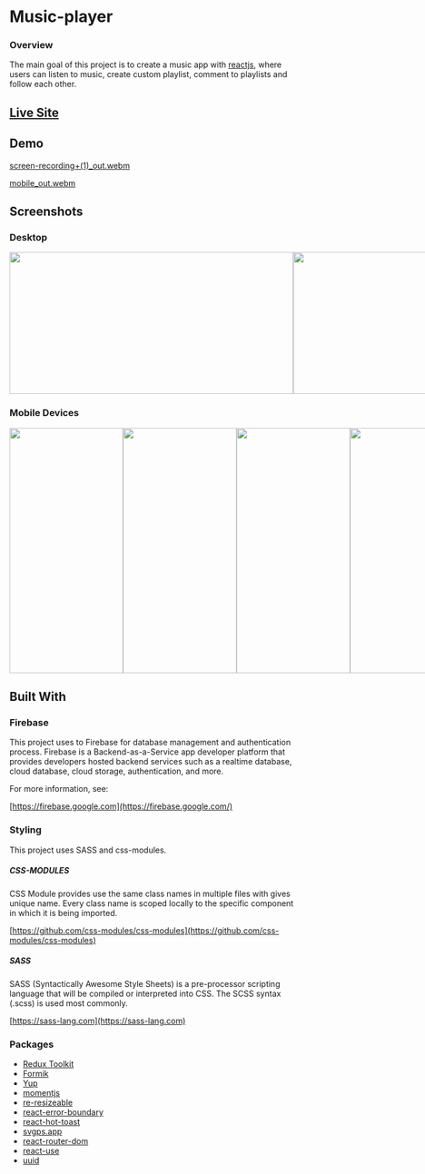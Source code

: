 # Music-player

### Overview

The main goal of this project is to create a music app with [reactjs](https://reactjs.org/), where users can listen to music, create custom playlist, comment to playlists and follow each other.

## [Live Site](https://musicea.vercel.app/)

## Demo
[screen-recording+(1)_out.webm](https://user-images.githubusercontent.com/80388350/219875767-774b09d9-82b1-4d5c-bc8f-a5207a67893e.webm)

[mobile_out.webm](https://user-images.githubusercontent.com/80388350/219875880-59cc7e10-7e61-4542-a49e-8886878206b8.webm)

## Screenshots
### Desktop
<div style="display:flex">
  <img src="https://user-images.githubusercontent.com/80388350/219880098-158d063d-fa41-4bda-becf-8f7fddeb5867.png" width="500" height="250"/>
  <img src="https://user-images.githubusercontent.com/80388350/219881945-52f6f3a2-0b33-4a4f-88cc-65d34ff74b8e.png" width="500" height="250"/>
  <img src="https://user-images.githubusercontent.com/80388350/219882092-dff24467-7fc5-4080-ad77-2aff74317f3c.png" width="500" height="250"/>
  <img src="https://user-images.githubusercontent.com/80388350/219882182-79acffd8-eea9-41a5-a4df-3f7b9e905cd1.png" width="500" height="250"/>
</div>

### Mobile Devices
<div style="display:flex">
  <img src="https://user-images.githubusercontent.com/80388350/219878867-3ba2af1d-0f29-4cd3-9ee4-7bd5a3068538.png" width="200" height="432"/>
  <img src="https://user-images.githubusercontent.com/80388350/219878814-0d529878-9714-4075-947a-e87776d943c1.png" width="200" height="432"/>
  <img src="https://user-images.githubusercontent.com/80388350/219878084-a137ae48-1b8f-463e-afd5-b04a925491be.png" width="200" height="432"/>
  <img src="https://user-images.githubusercontent.com/80388350/219878181-808459a1-fcc2-4131-87d4-1397ce3d1bc2.png" width="200" height="432"/>
</div>

## Built With

### Firebase

This project uses to Firebase for database management and authentication process. Firebase is a Backend-as-a-Service app developer platform that provides developers hosted backend services such as a realtime database, cloud database, cloud storage, authentication, and more.

For more information, see:

[https://firebase.google.com](https://firebase.google.com/)

### Styling

This project uses SASS and css-modules.

##### CSS-MODULES

CSS Module provides use the same class names in multiple files with gives unique name. Every class name is scoped locally to the specific component in which it is being imported.

[https://github.com/css-modules/css-modules](https://github.com/css-modules/css-modules)

##### SASS

SASS (Syntactically Awesome Style Sheets) is a pre-processor scripting language that will be compiled or interpreted into CSS. The SCSS syntax (.scss) is used most commonly.

[https://sass-lang.com](https://sass-lang.com)

### Packages

* [Redux Toolkit](https://redux-toolkit.js.org/)
* [Formik](https://formik.org/)
* [Yup](https://github.com/jquense/yup)
* [momentjs](https://momentjs.com)
* [re-resizeable](https://www.npmjs.com/package/re-resizable)
* [react-error-boundary](https://www.npmjs.com/package/react-error-boundary)
* [react-hot-toast](https://www.npmjs.com/package/react-hot-toast)
* [svgps.app](https://svgps.app/)
* [react-router-dom](https://reactrouter.com/)
* [react-use](https://www.npmjs.com/package/react-use)
* [uuid](https://www.npmjs.com/package/uuid)
